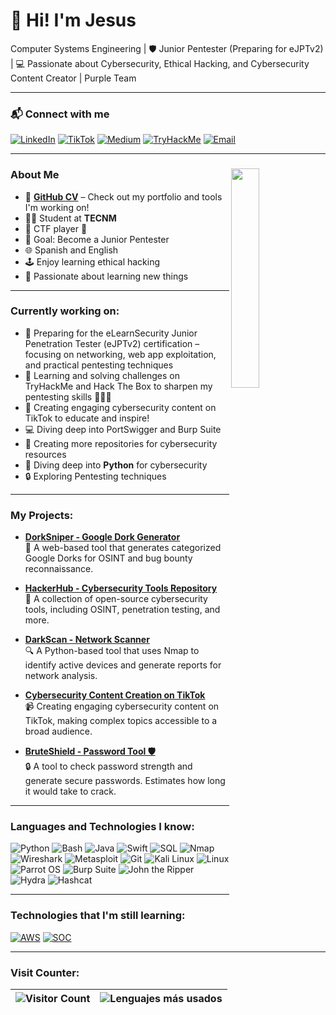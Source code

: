 # 👾 Hi! I'm Jesus 

Computer Systems Engineering | 🛡️ Junior Pentester (Preparing for eJPTv2) | 💻 Passionate about Cybersecurity, Ethical Hacking, and Cybersecurity Content Creator | Purple Team

---

### 📬 Connect with me
[![LinkedIn](https://img.shields.io/badge/LinkedIn-0A66C2?style=for-the-badge&logo=linkedin&logoColor=white)](https://www.linkedin.com/in/jesusperezromero/)
[![TikTok](https://img.shields.io/badge/TikTok-000000?style=for-the-badge&logo=tiktok&logoColor=white)](https://www.tiktok.com/@pwnvader)
[![Medium](https://img.shields.io/badge/Medium-000000?style=for-the-badge&logo=medium&logoColor=white)](https://medium.com/@pwnVader)
[![TryHackMe](https://img.shields.io/badge/TryHackMe-212C42?style=for-the-badge&logo=tryhackme&logoColor=white)](https://tryhackme.com/r/p/pwnVader)
[![Email](https://img.shields.io/badge/Email-EA4335?style=for-the-badge&logo=gmail&logoColor=white)](mailto:contacto.broadways405@passmail.net) 

---

### About Me <img align="right" src="https://media3.giphy.com/media/v1.Y2lkPTc5MGI3NjExemM0M21zOTk4MWlxcGVsaWtmeXZxOWdrMnU3cTdibWFlMDRrMTgzZyZlcD12MV9pbnRlcm5hbF9naWZfYnlfaWQmY3Q9Zw/077i6AULCXc0FKTj9s/giphy.gif" width="30%" />
- 📂 **[GitHub CV](https://pwnvader.github.io/)** – Check out my portfolio and tools I'm working on! 
- 🧑‍🎓 Student at **TECNM**
- 🧩 CTF player 🔐
- 🎯 Goal: Become a Junior Pentester
- 🌐 Spanish and English
- 🕹 Enjoy learning ethical hacking
- 🚀 Passionate about learning new things

---

### Currently working on:
- 🧪 Preparing for the eLearnSecurity Junior Penetration Tester (eJPTv2) certification – focusing on networking, web app exploitation, and practical pentesting techniques
- 📘 Learning and solving challenges on TryHackMe and Hack The Box to sharpen my pentesting skills 🧑‍💻🔐
- 🎥 Creating engaging cybersecurity content on TikTok to educate and inspire!
- 💻 Diving deep into PortSwigger and Burp Suite
- 📂 Creating more repositories for cybersecurity resources
- 🐍 Diving deep into **Python** for cybersecurity
- 🔒 Exploring Pentesting techniques

---

### My Projects:

- **[DorkSniper - Google Dork Generator](https://pwnvader.github.io/DorkSniper/)**  
  :dart: A web-based tool that generates categorized Google Dorks for OSINT and bug bounty reconnaissance.

- **[HackerHub - Cybersecurity Tools Repository](https://pwnvader.github.io/HackerHub/)**  
  :toolbox: A collection of open-source cybersecurity tools, including OSINT, penetration testing, and more.

- **[DarkScan - Network Scanner](https://github.com/pwnVader/DarkScan)**  
  :mag: A Python-based tool that uses Nmap to identify active devices and generate reports for network analysis.

- **[Cybersecurity Content Creation on TikTok](https://www.tiktok.com/@krakensec101)**  
  :video_camera: Creating engaging cybersecurity content on TikTok, making complex topics accessible to a broad audience.

- **[BruteShield - Password Tool 🛡️](https://pwnvader.github.io/BruteShield/)**  
  :lock: A tool to check password strength and generate secure passwords. Estimates how long it would take to crack.

---

### Languages and Technologies I know:
![Python](https://img.shields.io/badge/Python-3776AB?style=for-the-badge&logo=python&logoColor=white)
![Bash](https://img.shields.io/badge/Bash-4EAA25?style=for-the-badge&logo=gnubash&logoColor=white)
![Java](https://img.shields.io/badge/Java-007396?style=for-the-badge&logo=java&logoColor=white)
![Swift](https://img.shields.io/badge/Swift-FA7343?style=for-the-badge&logo=swift&logoColor=white)
![SQL](https://img.shields.io/badge/SQL-4479A1?style=for-the-badge&logo=postgresql&logoColor=white)
![Nmap](https://img.shields.io/badge/Nmap-4682B4?style=for-the-badge&logo=nmap&logoColor=white)
![Wireshark](https://img.shields.io/badge/Wireshark-1679A7?style=for-the-badge&logo=wireshark&logoColor=white)
![Metasploit](https://img.shields.io/badge/Metasploit-393939?style=for-the-badge&logo=metasploit&logoColor=white)
![Git](https://img.shields.io/badge/Git-F05032?style=for-the-badge&logo=git&logoColor=white)
![Kali Linux](https://img.shields.io/badge/Kali_Linux-557C94?style=for-the-badge&logo=linux&logoColor=white)
![Linux](https://img.shields.io/badge/Linux-FCC624?style=for-the-badge&logo=linux&logoColor=black)
![Parrot OS](https://img.shields.io/badge/Parrot%20OS-1DE9B6?style=for-the-badge&logo=parrot&logoColor=white)
![Burp Suite](https://img.shields.io/badge/Burp_Suite-FF7300?style=for-the-badge&logo=burp-suite&logoColor=white)
![John the Ripper](https://img.shields.io/badge/John_the_Ripper-000000?style=for-the-badge&logoColor=white)
![Hydra](https://img.shields.io/badge/Hydra-000000?style=for-the-badge&logo=hydra&logoColor=white)
![Hashcat](https://img.shields.io/badge/Hashcat-000000?style=for-the-badge&logo=hashcat&logoColor=white)

---

### Technologies that I'm still learning:
[![AWS](https://img.shields.io/badge/AWS-232F3E?style=for-the-badge&logo=amazon-aws&logoColor=white)](https://aws.amazon.com/)
[![SOC](https://img.shields.io/badge/SOC-4B0082?style=for-the-badge&logo=security&logoColor=white)](https://www.soc.com/)

---

### Visit Counter:
| ![Visitor Count](https://profile-counter.glitch.me/pwnVader/count.svg) | ![Lenguajes más usados](https://github-readme-stats.vercel.app/api/top-langs/?username=pwnVader&layout=compact&theme=radical) |
|:---:|:---:|
